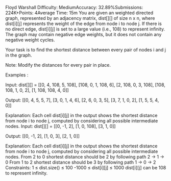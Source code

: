 Floyd Warshall
Difficulty: MediumAccuracy: 32.89%Submissions: 224K+Points: 4Average Time: 15m
You are given an weighted directed graph, represented by an adjacency matrix, dist[][] of size n x n, where dist[i][j] represents the weight of the edge from node i to node j. If there is no direct edge, dist[i][j] is set to a large value (i.e., 108) to represent infinity.
The graph may contain negative edge weights, but it does not contain any negative weight cycles.

Your task is to find the shortest distance between every pair of nodes i and j in the graph.

Note: Modify the distances for every pair in place.

Examples :

Input: dist[][] = [[0, 4, 108, 5, 108], [108, 0, 1, 108, 6], [2, 108, 0, 3, 108], [108, 108, 1, 0, 2], [1, 108, 108, 4, 0]]

Output: [[0, 4, 5, 5, 7], [3, 0, 1, 4, 6], [2, 6, 0, 3, 5], [3, 7, 1, 0, 2], [1, 5, 5, 4, 0]]

Explanation: Each cell dist[i][j] in the output shows the shortest distance from node i to node j, computed by considering all possible intermediate nodes. 
Input: dist[][] = [[0, -1, 2], [1, 0, 108], [3, 1, 0]]

Output: [[0, -1, 2], [1, 0, 3], [2, 1, 0]]

Explanation: Each cell dist[i][j] in the output shows the shortest distance from node i to node j, computed by considering all possible intermediate nodes.
From 2 to 0 shortest distance should be 2 by following path 2 -> 1 -> 0
From 1 to 2 shortest distance should be 3 by following path 1 -> 0 -> 2
Constraints:
1 ≤ dist.size() ≤ 100
-1000 ≤ dist[i][j] ≤ 1000
dist[i][j] can be 108 to represent infinity.